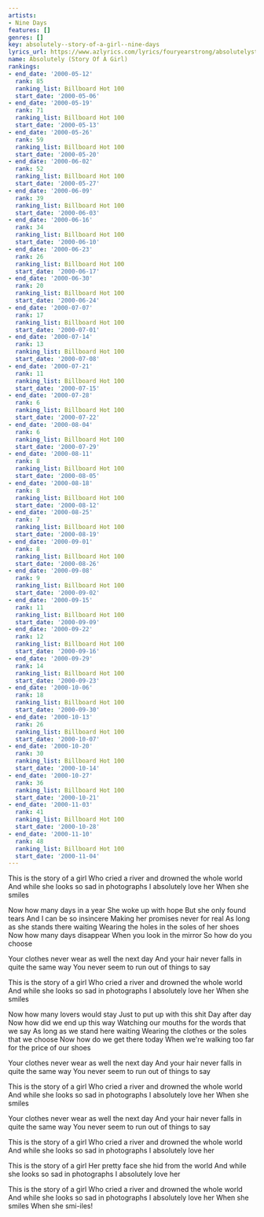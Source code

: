 ```yaml
---
artists:
- Nine Days
features: []
genres: []
key: absolutely--story-of-a-girl--nine-days
lyrics_url: https://www.azlyrics.com/lyrics/fouryearstrong/absolutelystoryofagirl.html
name: Absolutely (Story Of A Girl)
rankings:
- end_date: '2000-05-12'
  rank: 85
  ranking_list: Billboard Hot 100
  start_date: '2000-05-06'
- end_date: '2000-05-19'
  rank: 71
  ranking_list: Billboard Hot 100
  start_date: '2000-05-13'
- end_date: '2000-05-26'
  rank: 59
  ranking_list: Billboard Hot 100
  start_date: '2000-05-20'
- end_date: '2000-06-02'
  rank: 52
  ranking_list: Billboard Hot 100
  start_date: '2000-05-27'
- end_date: '2000-06-09'
  rank: 39
  ranking_list: Billboard Hot 100
  start_date: '2000-06-03'
- end_date: '2000-06-16'
  rank: 34
  ranking_list: Billboard Hot 100
  start_date: '2000-06-10'
- end_date: '2000-06-23'
  rank: 26
  ranking_list: Billboard Hot 100
  start_date: '2000-06-17'
- end_date: '2000-06-30'
  rank: 20
  ranking_list: Billboard Hot 100
  start_date: '2000-06-24'
- end_date: '2000-07-07'
  rank: 17
  ranking_list: Billboard Hot 100
  start_date: '2000-07-01'
- end_date: '2000-07-14'
  rank: 13
  ranking_list: Billboard Hot 100
  start_date: '2000-07-08'
- end_date: '2000-07-21'
  rank: 11
  ranking_list: Billboard Hot 100
  start_date: '2000-07-15'
- end_date: '2000-07-28'
  rank: 6
  ranking_list: Billboard Hot 100
  start_date: '2000-07-22'
- end_date: '2000-08-04'
  rank: 6
  ranking_list: Billboard Hot 100
  start_date: '2000-07-29'
- end_date: '2000-08-11'
  rank: 8
  ranking_list: Billboard Hot 100
  start_date: '2000-08-05'
- end_date: '2000-08-18'
  rank: 8
  ranking_list: Billboard Hot 100
  start_date: '2000-08-12'
- end_date: '2000-08-25'
  rank: 7
  ranking_list: Billboard Hot 100
  start_date: '2000-08-19'
- end_date: '2000-09-01'
  rank: 8
  ranking_list: Billboard Hot 100
  start_date: '2000-08-26'
- end_date: '2000-09-08'
  rank: 9
  ranking_list: Billboard Hot 100
  start_date: '2000-09-02'
- end_date: '2000-09-15'
  rank: 11
  ranking_list: Billboard Hot 100
  start_date: '2000-09-09'
- end_date: '2000-09-22'
  rank: 12
  ranking_list: Billboard Hot 100
  start_date: '2000-09-16'
- end_date: '2000-09-29'
  rank: 14
  ranking_list: Billboard Hot 100
  start_date: '2000-09-23'
- end_date: '2000-10-06'
  rank: 18
  ranking_list: Billboard Hot 100
  start_date: '2000-09-30'
- end_date: '2000-10-13'
  rank: 26
  ranking_list: Billboard Hot 100
  start_date: '2000-10-07'
- end_date: '2000-10-20'
  rank: 30
  ranking_list: Billboard Hot 100
  start_date: '2000-10-14'
- end_date: '2000-10-27'
  rank: 36
  ranking_list: Billboard Hot 100
  start_date: '2000-10-21'
- end_date: '2000-11-03'
  rank: 41
  ranking_list: Billboard Hot 100
  start_date: '2000-10-28'
- end_date: '2000-11-10'
  rank: 48
  ranking_list: Billboard Hot 100
  start_date: '2000-11-04'
---
```


This is the story of a girl
Who cried a river and drowned the whole world
And while she looks so sad in photographs
I absolutely love her
When she smiles

Now how many days in a year
She woke up with hope
But she only found tears
And I can be so insincere
Making her promises never for real
As long as she stands there waiting
Wearing the holes in the soles of her shoes
Now how many days disappear
When you look in the mirror
So how do you choose

Your clothes never wear as well the next day
And your hair never falls in quite the same way
You never seem to run out of things to say

This is the story of a girl
Who cried a river and drowned the whole world
And while she looks so sad in photographs
I absolutely love her
When she smiles

Now how many lovers would stay
Just to put up with this shit
Day after day
Now how did we end up this way
Watching our mouths for the words that we say
As long as we stand here waiting
Wearing the clothes or the soles that we choose
Now how do we get there today
When we're walking too far for the price of our shoes

Your clothes never wear as well the next day
And your hair never falls in quite the same way
You never seem to run out of things to say

This is the story of a girl
Who cried a river and drowned the whole world
And while she looks so sad in photographs
I absolutely love her
When she smiles



Your clothes never wear as well the next day
And your hair never falls in quite the same way
You never seem to run out of things to say

This is the story of a girl
Who cried a river and drowned the whole world
And while she looks so sad in photographs
I absolutely love her

This is the story of a girl
Her pretty face she hid from the world
And while she looks so sad in photographs
I absolutely love her

This is the story of a girl
Who cried a river and drowned the whole world
And while she looks so sad in photographs
I absolutely love her
When she smiles
When she smi-iles!



